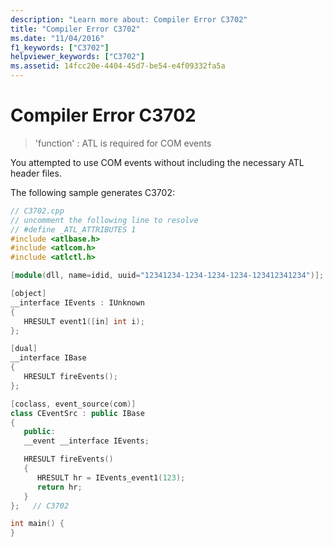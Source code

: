```yaml
---
description: "Learn more about: Compiler Error C3702"
title: "Compiler Error C3702"
ms.date: "11/04/2016"
f1_keywords: ["C3702"]
helpviewer_keywords: ["C3702"]
ms.assetid: 14fcc20e-4404-45d7-be54-e4f09332fa5a
---
```

# Compiler Error C3702

> 'function' : ATL is required for COM events

You attempted to use COM events without including the necessary ATL header files.

The following sample generates C3702:

```cpp
// C3702.cpp
// uncomment the following line to resolve
// #define _ATL_ATTRIBUTES 1
#include <atlbase.h>
#include <atlcom.h>
#include <atlctl.h>

[module(dll, name=idid, uuid="12341234-1234-1234-1234-123412341234")];

[object]
__interface IEvents : IUnknown
{
   HRESULT event1([in] int i);
};

[dual]
__interface IBase
{
   HRESULT fireEvents();
};

[coclass, event_source(com)]
class CEventSrc : public IBase
{
   public:
   __event __interface IEvents;

   HRESULT fireEvents()
   {
      HRESULT hr = IEvents_event1(123);
      return hr;
   }
};   // C3702

int main() {
}
```
